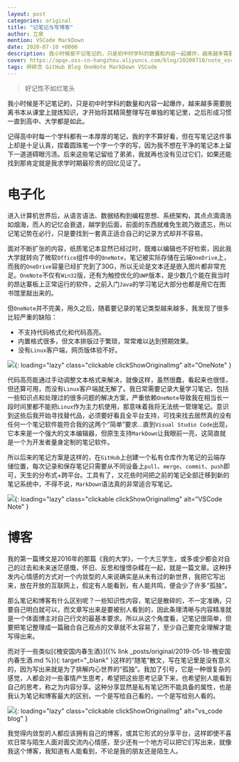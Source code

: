 ```yaml
---
layout: post
categories: original
title: "记笔记与写博客"
author: 立泉
mention: VSCode MarkDown
date: 2020-07-10 +0800
description: 我小时候是不记笔记的，只是初中时学科的数量和内容一起爆炸，越来越多需要脱离书本从课堂上提炼知识，才开始将其整理精简写在单独的笔记里，之后形成习惯一直到高中、大学都是如此。
cover: https://apqx.oss-cn-hangzhou.aliyuncs.com/blog/20200710/note_vscode.webp
tags: 碎碎念 GitHub Blog OneNote MarkDown VSCode
---
```


> 好记性不如烂笔头

我小时候是不记笔记的，只是初中时学科的数量和内容一起爆炸，越来越多需要脱离书本从课堂上提炼知识，才开始将其精简整理写在单独的笔记里，之后形成习惯一直到高中、大学都是如此。

记得高中时每一个学科都有一本厚厚的笔记，我的字不算好看，但在写笔记这件事上却是十足认真，捏着圆珠笔一个字一个字的写，因为我不想在干净的笔记本上留下一道道碍眼污渍。后来这些笔记留给了弟弟，我就再也没有见过它们，如果还能找到那肯定就是我求学时期最珍贵的回忆见证了。

# 电子化

进入计算机世界后，从语言语法、数据结构到编程思想、系统架构，其点点滴滴浩如烟海，而人的记忆会衰退，越学到后面，前面的东西就难免生疏乃致遗忘，所以记笔记势在必行，只是要找到一套真正适合自己的记录方式却并不容易。

面对不断扩张的内容，纸质笔记本显然已经过时，既难以编辑也不好检索，因此我大学就转向了微软`Office`组件中的`OneNote`，笔记被实际存储在云端`OneDrive`上，而我的`OneDrive`容量已经扩充到了30G，所以无论是文本还是嵌入图片都非常充足。`OneNote`不仅有`Win32`版，还有为触控优化的`UWP`版本，是少数几个能在我当时的昂达寨板上正常运行的软件，之前入门`Java`的学习笔记大部分也都是用它在图书馆里敲出来的。

但`OneNote`并不完美，用久之后，随着要记录的笔记类型越来越多，我发现了很多比较严重的缺陷：

* 不支持代码格式化和代码高亮。
* 内置格式很多，但文本排版过于繁琐，常常难以达到预期效果。
* 没有`Linux`客户端，网页版体验不好。

![](https://apqx.oss-cn-hangzhou.aliyuncs.com/blog/20200710/note_onenote.webp){: loading="lazy" class="clickable clickShowOriginalImg" alt="OneNote" }

代码高亮能通过手动调整文本格式来解决，就像这样，虽然很蠢，看起来也很怪，但还算可用，而没有`Linux`客户端就无解了。我日常需要记录大量学习笔记，包括一些知识点和处理过的很多问题的解决方案，严重依赖`OneNote`导致我在相当长一段时间里都不能把`Linux`作为主力机使用，那意味着我将无法统一管理笔记。意识到这些后我开始寻找替代品，必须要好看且全平台支持，可找来找去居然真的没有任何一个笔记软件能符合我的这两个“简单”要求...直到`Visual Studio Code`出现，它本来是一个强大的文本编辑器，但原生支持`MarkDown`让我眼前一亮，这简直就是一个为开发者量身定制的笔记软件。

所以后来的笔记方案是这样的，在`GitHub`上创建一个私有仓库作为笔记的云端存储位置，每次记录和保存笔记只需要从不同设备上`pull`、`merge`、`commit`、`push`即可，天生的分布式+跨平台。工具有了，又花些时间把之前的笔记全部迁移到新的笔记系统中，不得不说，`MarkDown`语法真的非常适合写笔记。

![](https://apqx.oss-cn-hangzhou.aliyuncs.com/blog/20200710/note_vscode.webp){: loading="lazy" class="clickable clickShowOriginalImg" alt="VSCode Note" }

# 博客

我的第一篇博文是2016年的那篇《我的大学》，一个大三学生，或多或少都会对自己的过去和未来迷茫感慨，怀旧、反思和憧憬杂糅在一起，就是一篇文章。这种抒发内心情感的方式对一个内敛型的人来说确实是从未有过的新世界，我把它写出来，放在开放的互联网上，假定有人能看到，有人能共鸣，便会少了许多“孤独”。

那么笔记和博客有什么区别呢？一些知识性内容，笔记是散碎的，不一定准确，只要自己明白就可以，而文章写出来是要被别人看到的，因此条理清晰与内容精准就是一个体面博主对自己行文的最基本要求。所以从这个角度看，记笔记很简单，但要把笔记整理成一篇融合自己观点的文章就不太容易了，至少自己要完全理解才能写得出来。

而对于一些类似[《槐安国内春生酒》]({% link _posts/original/2019-05-18-槐安国内春生酒.md %}){: target="_blank" }这样的“随笔”散文，写在笔记里是没有意义的，因为写出来就是为了排解内心世界的“孤独”。我加了引号，它是一种很复杂的感觉，人都会对一些事情产生思考，希望把这些思考记录下来，也希望别人能看到自己的思考，称之为内容分享。这种分享显然是私有笔记所不能具备的属性，也是我认为笔记和博客最大的区别，一个是写给自己看的，一个是写给别人看的。

![](https://apqx.oss-cn-hangzhou.aliyuncs.com/blog/20200710/blog_vscode.webp){: loading="lazy" class="clickable clickShowOriginalImg" alt="vs_code blog" }

我觉得内敛型的人都应该拥有自己的博客，或其它形式的分享平台，这样即使不喜欢日常与陌生人面对面交流内心情感，至少还有一个地方可以把它们写出来，就像我这个博客，我知道有人能看到，不论是我的朋友还是陌生人。